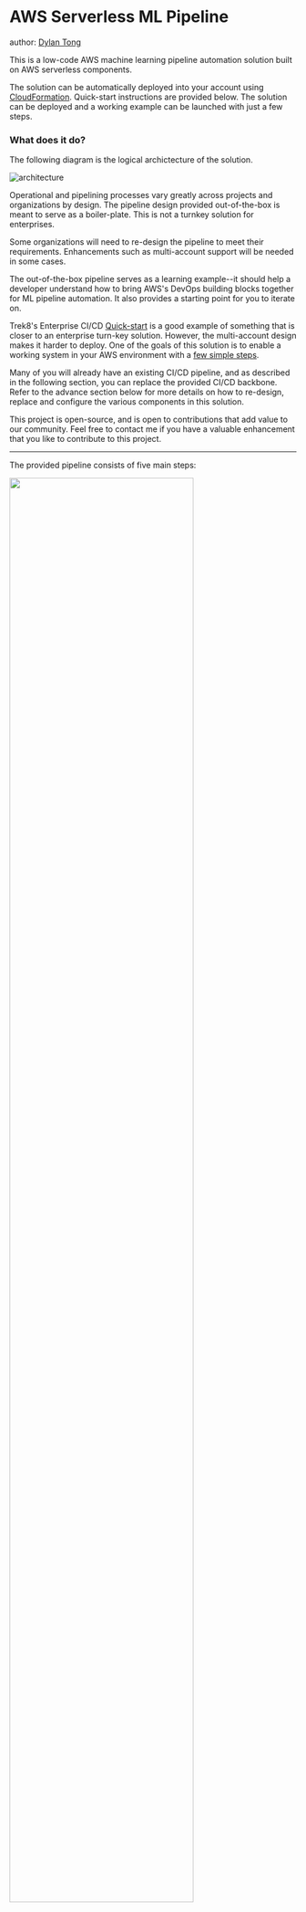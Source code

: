 # AWS Serverless ML Pipeline
author: [Dylan Tong](mailto:dylatong@amazon.com)

This is a low-code AWS machine learning pipeline automation solution built on AWS serverless components. 

The solution can be automatically deployed into your account using [CloudFormation](https://aws.amazon.com/cloudformation/). Quick-start instructions are provided below. The solution can be deployed and a working example can be launched with just a few steps.

### What does it do?

The following diagram is the logical archictecture of the solution. 

![architecture](/images/logical-architecture.png)

Operational and pipelining processes vary greatly across projects and organizations by design. The pipeline design provided out-of-the-box is meant to serve as a boiler-plate. This is not a turnkey solution for enterprises.

Some organizations will need to re-design the pipeline to meet their requirements. Enhancements such as multi-account support will be needed in some cases. 

The out-of-the-box pipeline serves as a learning example--it should help a developer understand how to bring AWS's DevOps building blocks together for ML pipeline automation. It also provides a starting point for you to iterate on.

Trek8's Enterprise CI/CD [Quick-start](https://github.com/aws-quickstart/quickstart-trek10-serverless-enterprise-cicd) is a good example of something that is closer to an enterprise turn-key solution. However, the multi-account design makes it harder to deploy. One of the goals of this solution is to enable a working system in your AWS environment with a [few simple steps](#Quick-Start-Instructions).

Many of you will already have an existing CI/CD pipeline, and as described in the following section, you can replace the provided CI/CD backbone. Refer to the advance section below for more details on how to re-design, replace and configure the various components in this solution.

This project is open-source, and is open to contributions that add value to our community. Feel free to contact me if you have a valuable enhancement that you like to contribute to this project.

---

The provided pipeline consists of five main steps:

<img src="images/codepipeline-cicd.png" width="80%"/>

---

1. **Change detection:** Changes to assets such as code, configurations and data can trigger the pipeline to run. Triggers include git pushes to the master branch in [CodeCommit](https://aws.amazon.com/codecommit/), or changes to data sets in your S3 bucket.

2. **Build Test and Stage Environment:** The pipeline dynamically builds a test environment as defined by the provided CloudFormation templates. The environment consists of two parts: 

      * The first is a machine learning pipeline built on AWS Step Functions. The purpose of the pipleine is to train, evaluate and deploy ML models. It can be reconfigured through the ML pipeline [template](/cf/mlops-ml-pipeline.yaml) and this [configuration file](/config/ml-pipeline-config.json)

      * The second is the test environment consisting of your application and test suites. The environment can be configured through the following [template](/cf/mlops-test-env.yaml). The provided template deploys a simple microservice consisting of a [AWS Lambda](https://aws.amazon.com/lambda/) function front by [Amazon API Gateway](https://aws.amazon.com/api-gateway/). It communicates with the [Amazon SageMaker](https://aws.amazon.com/sagemaker/) hosted endpoint that is configured in the aforementationed [configuration file](/config/ml-pipeline-config.json). It also deploys a sample test suite that runs on Lambda.
      
3. **Run the ML Pipeline:** The image below illustrates the the Step function workflow of the provided ML pipeline. The pipeline starts with a data prep step executed by [AWS Glue](https://aws.amazon.com/glue/). Next, a customer churn prediction model is trained using XGBoost and this job is tracked as by [SageMaker Experiments](https://aws.amazon.com/sagemaker/) for traceability. The train model is evaluated, and if it meets the performance criteria, the workflow proceeds to deploy the model as a SageMaker [Hosted Endpoint](https://docs.aws.amazon.com/sagemaker/latest/dg/how-it-works-hosting.html). The worfklow completes successfully once the hosted endpoint reaches an in-service status. If the endpoint already exists, a model variant is deployed and the endpoint is updated.

<img src="/images/sfn-ml-pipeline.png" width="65%"/>

4. **Test Automation:** Once the ML pipeline delivers a healthy model server, we can run our test suites against our model server. The provided [test](tests/) is only meant to serve as an example. It simply invokes the endpoint and reports back the predicton results.

5. **Deploy to Production:** Once the test completes, a manual approval process is required before the changes are deployed into production. Test results can be reported externally or as output variables in CodePipeline. Information gathered in SageMaker Experiments and CloudWatch also facilitate the audit. 

Once the reviewer approves the changes, the pipeline deploys them into production using this [template](cf/mlops-deploy-prod.yaml). The provided template deploys a new copy of the simple microservice. This is optionally deployed into a VPC with a [VPC endpoint](https://docs.aws.amazon.com/sagemaker/latest/dg/interface-vpc-endpoint.html). The API managed by API Gateway is promoted to production using a [carnary deploy](https://docs.aws.amazon.com/apigateway/latest/developerguide/create-canary-deployment.html). Finally, a SageMaker [Model Monitor](https://docs.aws.amazon.com/sagemaker/latest/dg/model-monitor.html) is deployed and is scheduled to evaluate data drift issues on an hourly basis.

### Design Patterns and Best Practices

The choosen design isn't the only way to integrate a ML pipeline into an existing CI/CD CodePipeline. Another common pattern is to have AWS Step Functions serve as the overlaying workflow manager and have both CodePipeline and the ML pipelining enclosed within a single Step Function workflow. One might favor this design for better consistency and perhaps a cleaner design.

However, there are trade-offs. The choosen design better decouples the CI/CD pipeline from the ML pipeline. This is ideal for the common case where a CI/CD pipeline already exists and you would like to minimize changes to your core application delivery system. This design augments the existing CI/CD pipeline with Step Function workflow. The integration between the CI/CD pipeline and Step Functions is simply a Lambda function that provides control flow logic. The coupling and dependencies are minimized between the systems. Thus, this integration strategy poses less risks and disruption.

Secondly, at the time of writing, Step Functions is best design to orchestrate systems running exclusively in the AWS cloud. The design pattern prescribed is more flexible. You could replace the CodePipeline backbone in this solution with an on-premise CI/CD solution. The other parts of the pipeline are decoupled and could run in the cloud as part of a hybrid cloud architecture.

### Quick Start Instructions

*Pre-requesites*:
* [An AWS Account](https://aws.amazon.com/free/?all-free-tier.sort-by=item.additionalFields.SortRank&all-free-tier.sort-order=asc)
* [AWS CLI installed](https://aws.amazon.com/cli/)
* [Setup SSH connections for CodeCommit](https://docs.aws.amazon.com/codecommit/latest/userguide/setting-up-ssh-unixes.html)

**Step 1:** Deploy the CodePipeline CI/CD pipeline back-bone

*The launch button defaults to us-west-2, but you can change the region from the console.*

<a href="https://console.aws.amazon.com/cloudformation/home?region=us-west-
2#/stacks/new?stackName=mlops-cicd&templateURL=https://dtong-public-fileshare.s3-us-west-2.amazonaws.com/aws-ml-pipeline/cf/mlops-cicd.yaml">
![launch stack button](https://s3.amazonaws.com/cloudformation-examples/cloudformation-launch-stack.png)</a>


**Step 2:** Wait for template to reach the create complete status.

![cicd](/images/cf-stack-ready.png)

**Step 3:** Trigger your pipeline to run

If you're running on a Mac OS, you can simply download and run this [shell script](https://raw.githubusercontent.com/dylan-tong-aws/aws-serverless-ml-pipeline/master/bootstrap/quick-start-mac-osx.sh).

If not, git clone this repository and git push all the assets to the CodeCommit repository created in step 1. By default, the CodeCommit repository is called mlops-repo. 

Specifically, the steps are:

1. git clone https://github.com/dylan-tong-aws/aws-serverless-ml-pipeline.git ./tmp
2. git clone ssh://git-codecommit.\<Insert Your Selected AWS Region\>.amazonaws.com/v1/repos/mlops-repo
3. Copy the contents in the "tmp" directory to the "mlops-repo" directory.
4. From within the mlops-repo directory:
     * git add -A
     * git commit -m "aws ml pipeline assets"
     * git push

You can monitor the pipeline progression from the CodePipeline and AWS Step Functions console. Enjoy!
